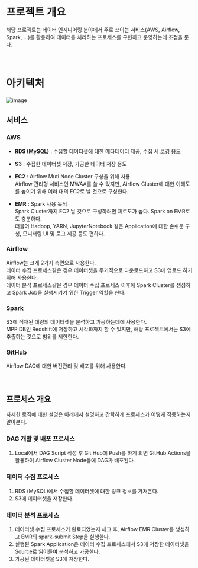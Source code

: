 # 프로젝트 개요

해당 프로젝트는 데이터 엔지니어링 분야에서 주로 쓰이는 서비스(AWS, Airflow, Spark, ...)를 활용하여 데이터를 처리하는 프로세스를 구현하고 운영하는데 초점을 둔다.
<br/>
<br/>
<br/>

# 아키텍처
![image](https://user-images.githubusercontent.com/22818292/229718534-f9494483-ac64-4ffd-bd4f-b4f82f6d6e14.png)


## 서비스

### AWS

- **RDS (MySQL)** : 수집할 데이터셋에 대한 메타데이터 제공, 수집 시 로깅 용도

- **S3** : 수집한 데이터셋 저장, 가공한 데이터 저장 용도

- **EC2** : Airflow Muti Node Cluster 구성을 위해 사용<br/>
  Airflow 관리형 서비스인 MWAA를 쓸 수 있지만, Airflow Cluster에 대한 이해도를 높이기 위해 여러 대의 EC2로 날 것으로 구성한다.
  
- **EMR** : Spark 사용 목적<br/>
  Spark Cluster까지 EC2 날 것으로 구성하려면 피로도가 높다. Spark on EMR로도 충분하다.<br/>
  더불어 Hadoop, YARN, JupyterNotebook 같은 Application에 대한 손쉬운 구성, 모니터링 UI 및 로그 제공 등도 편하다.

### Airflow

Airflow는 크게 2가지 측면으로 사용한다.<br/>
데이터 수집 프로세스같은 경우 데이터셋을 주기적으로 다운로드하고 S3에 업로드 하기 위해 사용한다.<br/>
데이터 분석 프로세스같은 경우 데이터 수집 프로세스 이후에 Spark Cluster를 생성하고 Spark Job을 실행시키기 위한 Trigger 역할을 한다.

### Spark

S3에 적재된 대량의 데이터셋을 분석하고 가공하는데에 사용한다.<br/>
MPP DB인 Redshift에 저장하고 시각화까지 할 수 있지만, 해당 프로젝트에서는 S3에 추출하는 것으로 범위를 제한한다.

### GitHub

Airflow DAG에 대한 버전관리 및 배포를 위해 사용한다.
<br/>
<br/>
<br/>

## 프로세스 개요

자세한 로직에 대한 설명은 아래에서 설명하고 간략하게 프로세스가 어떻게 작동하는지 알아본다.

### DAG 개발 및 배포 프로세스
1. Local에서 DAG Script 작성 후 Git Hub에 Push를 하게 되면 GitHub Actions을 활용하여 Airflow Cluster Node들에 DAG가 배포된다.

### 데이터 수집 프로세스
1. RDS (MySQL)에서 수집할 데이터셋에 대한 링크 정보를 가져온다.
2. S3에 데이터셋을 저장한다.

### 데이터 분석 프로세스
1. 데이터셋 수집 프로세스가 완료되었는지 체크 후, Airflow EMR Cluster를 생성하고 EMR의 spark-submit Step을 실행한다.
2. 실행된 Spark Application은 데이터 수집 프로세스에서 S3에 저장한 데이터셋을 Source로 읽어들여 분석하고 가공한다.
3. 가공된 데이터셋을 S3에 저장한다.
